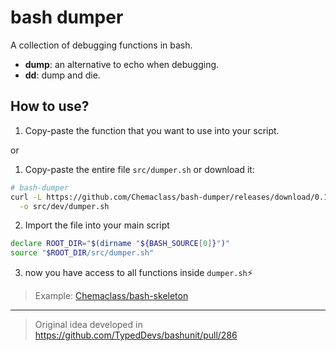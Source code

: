 # bash dumper

A collection of debugging functions in bash.

- **dump**: an alternative to echo when debugging.
- **dd**: dump and die.

## How to use?

1. Copy-paste the function that you want to use into your script.

or 

1. Copy-paste the entire file `src/dumper.sh` or download it:
```bash
# bash-dumper
curl -L https://github.com/Chemaclass/bash-dumper/releases/download/0.1/dumper.sh \
  -o src/dev/dumper.sh
```
2. Import the file into your main script
```bash
declare ROOT_DIR="$(dirname "${BASH_SOURCE[0]}")"
source "$ROOT_DIR/src/dumper.sh"
```
3. now you have access to all functions inside `dumper.sh`⚡️

> Example: [Chemaclass/bash-skeleton](https://github.com/Chemaclass/bash-skeleton/blob/main/install-dependencies.sh)

---

> Original idea developed in https://github.com/TypedDevs/bashunit/pull/286
